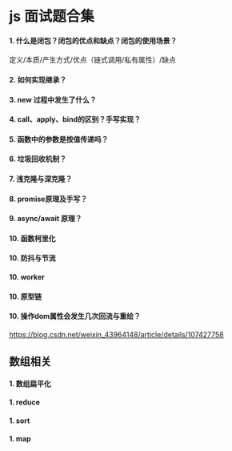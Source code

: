 # js 面试题合集

#### 1. 什么是闭包？闭包的优点和缺点？闭包的使用场景？
定义/本质/产生方式/优点（链式调用/私有属性）/缺点
#### 2. 如何实现继承？
#### 3. new 过程中发生了什么？
#### 4. call、apply、bind的区别？手写实现？
#### 5. 函数中的参数是按值传递吗？
#### 6. 垃圾回收机制？
#### 7. 浅克隆与深克隆？
#### 8. promise原理及手写？
#### 9. async/await 原理？
#### 10. 函数柯里化
#### 10. 防抖与节流
#### 10. worker
#### 10. 原型链
#### 10. 操作dom属性会发生几次回流与重绘？
https://blog.csdn.net/weixin_43964148/article/details/107427758





## 数组相关
#### 1. 数组扁平化
#### 1. reduce
#### 1. sort
#### 1. map